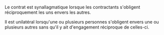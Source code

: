 Le contrat est synallagmatique lorsque les contractants s'obligent réciproquement les uns envers les autres.

Il est unilatéral lorsqu'une ou plusieurs personnes s'obligent envers une ou plusieurs autres sans qu'il y ait d'engagement réciproque de celles-ci.
